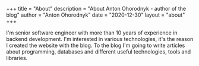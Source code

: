 +++
title = "About"
description = "About Anton Ohorodnyk - author of the blog"
author = "Anton Ohorodnyk"
date = "2020-12-30"
layout = "about"
+++

I'm senior software engineer with more than 10 years of experience in backend development.
I'm interested in various technologies, it's the reason I created the website with the blog.
To the blog I'm going to write articles about programming, databases and different useful technologies, tools and libraries.
